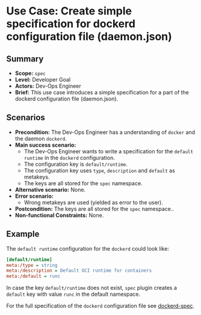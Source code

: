 # Use Case: Create simple specification for dockerd configuration file (daemon.json)

## Summary

- **Scope:** `spec`
- **Level:** Developer Goal
- **Actors:** Dev-Ops Engineer
- **Brief:** This use case introduces a simple specification for a part of the dockerd configuration file (daemon.json).

## Scenarios

- **Precondition:** The Dev-Ops Engineer has a understanding of `docker` and the daemon `dockerd`.
- **Main success scenario:**
  - The Dev-Ops Engineer wants to write a specification for the `default runtime` in the `dockerd` configuration.
  - The configuration key is `default/runtime`.
  - The configuration key uses `type`, `description` and `default` as metakeys.
  - The keys are all stored for the `spec` namespace.
- **Alternative scenario:** None.
- **Error scenario:**
  - Wrong metakeys are used (yielded as error to the user).
- **Postcondition:** The keys are all stored for the `spec` namespace..
- **Non-functional Constraints:** None.

## Example

The `default runtime` configuration for the `dockerd` could look like:

```ini
[default/runtime]
meta:/type = string
meta:/description = Default OCI runtime for containers
meta:/default = runc
```

In case the key `default/runtime` does not exist, `spec` plugin creates a `default` key with value `runc` in the default namespace.

For the full specification of the `dockerd` configuration file see [dockerd-spec](../../../examples/spec/dockerd.ini).
